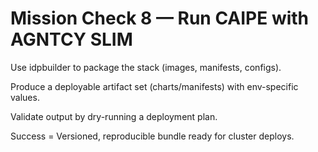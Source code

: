 # Mission Check 8 — Run CAIPE with AGNTCY SLIM

Use idpbuilder to package the stack (images, manifests, configs).

Produce a deployable artifact set (charts/manifests) with env-specific values.

Validate output by dry-running a deployment plan.

Success = Versioned, reproducible bundle ready for cluster deploys.




